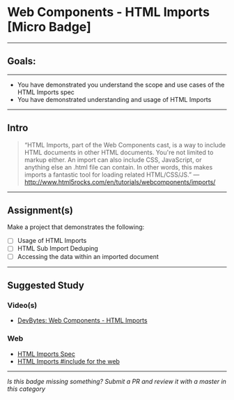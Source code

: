 # Web Components - HTML Imports [Micro Badge]

------

## Goals:

------

- You have demonstrated you understand the scope and use cases of the HTML Imports spec
- You have demonstrated understanding and usage of HTML Imports

-----

## Intro

> “HTML Imports, part of the Web Components cast, is a way to include HTML documents in other HTML documents. You're not limited to markup either. An import can also include CSS, JavaScript, or anything else an .html file can contain. In other words, this makes imports a fantastic tool for loading related HTML/CSS/JS.” ― http://www.html5rocks.com/en/tutorials/webcomponents/imports/

-----

## Assignment(s)

Make a project that demonstrates the following:

- [ ] Usage of HTML Imports
- [ ] HTML Sub Import Deduping
- [ ] Accessing the data within an imported document 

---------------

## Suggested Study

### Video(s)
- [DevBytes: Web Components - HTML Imports](https://www.youtube.com/watch?v=JhpOw8mq1jo)

### Web
- [HTML Imports Spec](https://w3c.github.io/webcomponents/spec/imports/)
- [HTML Imports #include for the web](http://www.html5rocks.com/en/tutorials/webcomponents/imports/)

-----

  *Is this badge missing something? Submit a PR and review it with a master in this category*
